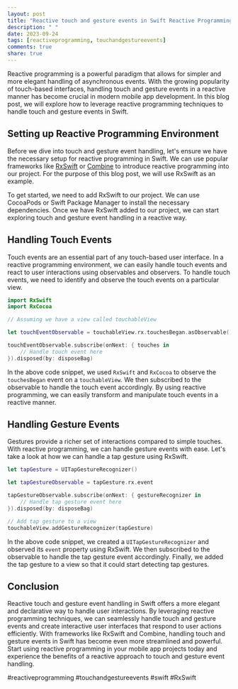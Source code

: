 ```yaml
---
layout: post
title: "Reactive touch and gesture events in Swift Reactive Programming"
description: " "
date: 2023-09-24
tags: [reactiveprogramming, touchandgestureevents]
comments: true
share: true
---
```


Reactive programming is a powerful paradigm that allows for simpler and more elegant handling of asynchronous events. With the growing popularity of touch-based interfaces, handling touch and gesture events in a reactive manner has become crucial in modern mobile app development. In this blog post, we will explore how to leverage reactive programming techniques to handle touch and gesture events in Swift.

## Setting up Reactive Programming Environment

Before we dive into touch and gesture event handling, let's ensure we have the necessary setup for reactive programming in Swift. We can use popular frameworks like [RxSwift](https://github.com/ReactiveX/RxSwift) or [Combine](https://developer.apple.com/documentation/combine) to introduce reactive programming into our project. For the purpose of this blog post, we will use RxSwift as an example.

To get started, we need to add RxSwift to our project. We can use CocoaPods or Swift Package Manager to install the necessary dependencies. Once we have RxSwift added to our project, we can start exploring touch and gesture event handling in a reactive way.

## Handling Touch Events

Touch events are an essential part of any touch-based user interface. In a reactive programming environment, we can easily handle touch events and react to user interactions using observables and observers. To handle touch events, we need to identify and observe the touch events on a particular view.

```swift
import RxSwift
import RxCocoa

// Assuming we have a view called touchableView

let touchEventObservable = touchableView.rx.touchesBegan.asObservable()

touchEventObservable.subscribe(onNext: { touches in
    // Handle touch event here
}).disposed(by: disposeBag)
```

In the above code snippet, we used `RxSwift` and `RxCocoa` to observe the `touchesBegan` event on a `touchableView`. We then subscribed to the observable to handle the touch event accordingly. By using reactive programming, we can easily transform and manipulate touch events in a reactive manner.

## Handling Gesture Events

Gestures provide a richer set of interactions compared to simple touches. With reactive programming, we can handle gesture events with ease. Let's take a look at how we can handle a tap gesture using RxSwift.

```swift
let tapGesture = UITapGestureRecognizer()

let tapGestureObservable = tapGesture.rx.event

tapGestureObservable.subscribe(onNext: { gestureRecognizer in
    // Handle tap gesture event here
}).disposed(by: disposeBag)

// Add tap gesture to a view
touchableView.addGestureRecognizer(tapGesture)
```

In the above code snippet, we created a `UITapGestureRecognizer` and observed its `event` property using RxSwift. We then subscribed to the observable to handle the tap gesture event accordingly. Finally, we added the tap gesture to a view so that it could start detecting tap gestures.

## Conclusion

Reactive touch and gesture event handling in Swift offers a more elegant and declarative way to handle user interactions. By leveraging reactive programming techniques, we can seamlessly handle touch and gesture events and create interactive user interfaces that respond to user actions efficiently. With frameworks like RxSwift and Combine, handling touch and gesture events in Swift has become even more streamlined and powerful. Start using reactive programming in your mobile app projects today and experience the benefits of a reactive approach to touch and gesture event handling.

#reactiveprogramming #touchandgestureevents #swift #RxSwift